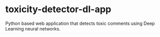 # toxicity-detector-dl-app
Python based web application that detects toxic comments using Deep Learning neural networks.

